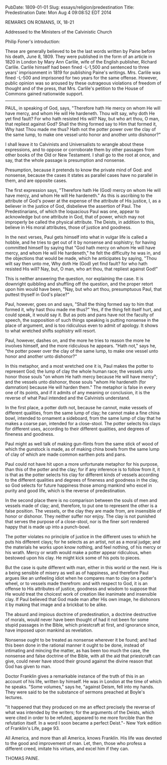 PubDate: 1809-01-01
Slug: essays/religion/predestination
Title: Predestination
Date: Mon Aug  4 09:08:52 EDT 2014

   REMARKS ON ROMANS, IX, 18-21

   Addressed to the Ministers of the Calvinistic Church

   Philip Foner's introduction:

   These are generally believed to be the last words written by Paine before
   his death, June 8, 1809. They were published in the form of an article in
   1820 in London by Mary Ann Carlile, wife of the English publisher, Richard
   Carlile. Carlile himself had been fined -L-1,500 and sentenced to three
   years' imprisonment in 1819 for publishing Paine's writings. Mrs. Carlile
   was fined -L-500 and imprisoned for two years for the same offense.
   However, public opinion was so aroused by these outrageous violations of
   freedom of thought and of the press, that Mrs. Carlile's petition to the
   House of Commons gained nationwide support.

   ***



   PAUL, in speaking of God, says, "Therefore hath He mercy on whom He will
   have mercy, and whom He will He hardeneth. Thou wilt say, why doth He yet
   find fault? For who hath resisted His will? Nay, but who art thou, O man,
   that repliest against God? Shall the thing formed say to Him that formed
   it, Why hast Thou made me thus? Hath not the potter power over the clay of
   the same lump, to make one vessel unto honor and another unto dishonor?"

   I shall leave it to Calvinists and Universalists to wrangle about these
   expressions, and to oppose or corroborate them by other passages from
   other books of the Old or New Testament. I shall go to the root at once,
   and say, that the whole passage is presumption and nonsense.

   Presumption, because it pretends to know the private mind of God: and
   nonsense, because the cases it states as parallel cases have no parallel
   in them, and are opposite cases.

   The first expression says, "Therefore hath He (God) mercy on whom He will
   have mercy, and whom He will He hardeneth." As this is ascribing to the
   attribute of God's power at the expense of the attribute of His justice,
   I, as a believer in the justice of God, disbelieve the assertion of Paul.
   The Predestinarians, of which the loquacious Paul was one, appear to
   acknowledge but one attribute in God, that of power, which may not
   improperly be called the physical attribute. The Deists, in addition to
   this, believe in His moral attributes, those of justice and goodness.

   In the next verses, Paul gets himself into what in vulgar life is called a
   hobble, and he tries to get out of it by nonsense and sophistry; for
   having committed himself by saying that "God hath mercy on whom He will
   have mercy, and whom He will He hardeneth," he felt the difficulty he was
   in, and the objections that would be made, which he anticipates by saying,
   "Thou wilt say then unto me, Why doth He (God) yet find fault? for who
   hath resisted His will? Nay, but, O man, who art thou, that repliest
   against God!"

   This is neither answering the question, nor explaining the case. It is
   downright quibbling and shuffling off the question, and the proper retort
   upon him would have been, "Nay, but who art thou, presumptuous Paul, that
   puttest thyself in God's place?"

   Paul, however, goes on and says, "Shall the thing formed say to him that
   formed it, why hast thou made me thus?" Yes, if the thing felt itself
   hurt, and could speak, it would say it. But as pots and pans have not the
   faculty of speech, the supposition of such things speaking is putting
   nonsense in the place of argument, and is too ridiculous even to admit of
   apology. It shows to what wretched shifts sophistry will resort.

   Paul, however, dashes on, and the more he tries to reason the more he
   involves himself, and the more ridiculous he appears. "Hath not," says he,
   "the potter power over the clay of the same lump, to make one vessel unto
   honor and another unto dishonor?"

   In this metaphor, and a most wretched one it is, Paul makes the potter to
   represent God; the lump of clay the whole human race; the vessels unto
   honor those souls "on whom He hath mercy because He will have mercy"; and
   the vessels unto dishonor, those souls "whom He hardeneth (for damnation)
   because He will harden them." The metaphor is false in every one of its
   points, and if it admits of any meaning or conclusion, it is the reverse
   of what Paul intended and the Calvinists understand.

   In the first place, a potter doth not, because he cannot, make vessels of
   different qualities, from the same lump of clay; he cannot make a fine
   china bowl, intended to ornament a sideboard, from the same lump of clay
   that he makes a coarse pan, intended for a close-stool. The potter selects
   his clays for different uses, according to their different qualities, and
   degrees of fineness and goodness.

   Paul might as well talk of making gun-flints from the same stick of wood
   of which the gunstock is made, as of making china bowls from the same lump
   of clay of which are made common earthen pots and pans.

   Paul could not have hit upon a more unfortunate metaphor for his purpose,
   than this of the potter and the clay; for if any inference is to follow
   from it, it is that as the potter selects his clay for different kinds of
   vessels according to the different qualities and degrees of fineness and
   goodness in the clay, so God selects for future happiness those among
   mankind who excel in purity and good life, which is the reverse of
   predestination.

   In the second place there is no comparison between the souls of men and
   vessels made of clay; and, therefore, to put one to represent the other is
   a false position. The vessels, or the clay they are made from, are
   insensible of honor or dishonor. They neither suffer nor enjoy. The clay
   is not punished that serves the purpose of a close-stool, nor is the finer
   sort rendered happy that is made up into a punch-bowl.

   The potter violates no principle of justice in the different uses to which
   he puts his different clays; for he selects as an artist, not as a moral
   judge; and the materials he works upon know nothing, and feel nothing, of
   his mercy or his wrath. Mercy or wrath would make a potter appear
   ridiculous, when bestowed upon his clay. He might kick some of his pots to
   pieces.

   But the case is quite different with man, either in this world or the
   next. He is a being sensible of misery as well as of happiness, and
   therefore Paul argues like an unfeeling idiot when he compares man to clay
   on a potter's wheel, or to vessels made therefrom: and with respect to
   God, it is an offense to His attributes of justice, goodness and wisdom to
   suppose that He would treat the choicest work of creation like inanimate
   and insensible clay. If Paul believed that God made man after His own
   image, he dishonors it by making that image and a brickbat to be alike.

   The absurd and impious doctrine of predestination, a doctrine destructive
   of morals, would never have been thought of had it not been for some
   stupid passages in the Bible, which priestcraft at first, and ignorance
   since, have imposed upon mankind as revelation.

   Nonsense ought to be treated as nonsense wherever it be found; and had
   this been done in the rational manner it ought to be done, instead of
   intimating and mincing the matter, as has been too much the case, the
   nonsense and false doctrine of the Bible, with all the aid that
   priestcraft can give, could never have stood their ground against the
   divine reason that God has given to man.

   Doctor Franklin gives a remarkable instance of the truth of this in an
   account of his life, written by himself. He was in London at the time of
   which he speaks. "Some volumes," says he, "against Deism, fell into my
   hands. They were said to be the substance of sermons preached at Boyle's
   lectures.

   "It happened that they produced on me an effect precisely the reverse of
   what was intended by the writers; for the arguments of the Deists, which
   were cited in order to be refuted, appeared to me more forcible than the
   refutation itself. In a word I soon became a perfect Deist."- New York
   edition of Franklin's Life, page 93.

   All America, and more than all America, knows Franklin. His life was
   devoted to the good and improvement of man. Let, then, those who profess a
   different creed, imitate his virtues, and excel him if they can.

   THOMAS PAINE.


